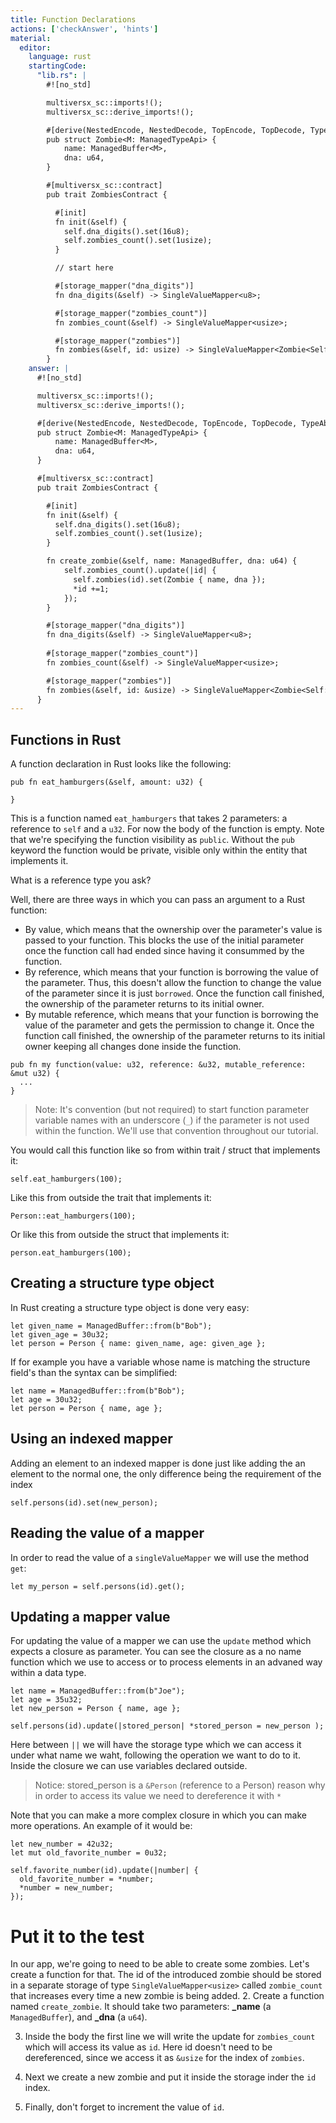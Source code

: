 ```yaml
---
title: Function Declarations
actions: ['checkAnswer', 'hints']
material:
  editor:
    language: rust
    startingCode:
      "lib.rs": |
        #![no_std]

        multiversx_sc::imports!();
        multiversx_sc::derive_imports!();

        #[derive(NestedEncode, NestedDecode, TopEncode, TopDecode, TypeAbi)]
        pub struct Zombie<M: ManagedTypeApi> {
            name: ManagedBuffer<M>,
            dna: u64,
        }

        #[multiversx_sc::contract]
        pub trait ZombiesContract {

          #[init]
          fn init(&self) {
            self.dna_digits().set(16u8);
            self.zombies_count().set(1usize);
          }

          // start here

          #[storage_mapper("dna_digits")]
          fn dna_digits(&self) -> SingleValueMapper<u8>;

          #[storage_mapper("zombies_count")]
          fn zombies_count(&self) -> SingleValueMapper<usize>;

          #[storage_mapper("zombies")]
          fn zombies(&self, id: usize) -> SingleValueMapper<Zombie<Self::Api>>;
        }
    answer: |
      #![no_std]

      multiversx_sc::imports!();
      multiversx_sc::derive_imports!();

      #[derive(NestedEncode, NestedDecode, TopEncode, TopDecode, TypeAbi)]
      pub struct Zombie<M: ManagedTypeApi> {
          name: ManagedBuffer<M>,
          dna: u64,
      }

      #[multiversx_sc::contract]
      pub trait ZombiesContract {

        #[init]
        fn init(&self) {
          self.dna_digits().set(16u8);
          self.zombies_count().set(1usize);
        }

        fn create_zombie(&self, name: ManagedBuffer, dna: u64) {
            self.zombies_count().update(|id| {
              self.zombies(id).set(Zombie { name, dna });
              *id +=1;
            });
        }

        #[storage_mapper("dna_digits")]
        fn dna_digits(&self) -> SingleValueMapper<u8>;
        
        #[storage_mapper("zombies_count")]
        fn zombies_count(&self) -> SingleValueMapper<usize>;

        #[storage_mapper("zombies")]
        fn zombies(&self, id: &usize) -> SingleValueMapper<Zombie<Self::Api>>;
      }
---
```


## Functions in Rust

A function declaration in Rust looks like the following:

```
pub fn eat_hamburgers(&self, amount: u32) {

}
```

This is a function named `eat_hamburgers` that takes 2 parameters: a reference to `self` and a `u32`. For now the body of the function is empty. Note that we're specifying the function visibility as `public`. Without the `pub` keyword the function would be private, visible only within the entity that implements it.

What is a reference type you ask?

Well, there are three ways in which you can pass an argument to a Rust function:

 * By value, which means that the ownership over the parameter's value is passed to your function. This blocks the use of the initial parameter once the function call had ended since having it consummed by the function.
 * By reference, which means that your function is borrowing the value of the parameter. Thus, this doesn't allow the function to change the value of the parameter since it is just `borrowed`. Once the function call finished, the ownership of the parameter returns to its initial owner.
 * By mutable reference, which means that your function is borrowing the value of the parameter and gets the permission to change it. Once the function call finished, the ownership of the parameter returns to its initial owner keeping all changes done inside the function.

```
pub fn my function(value: u32, reference: &u32, mutable_reference: &mut u32) {
  ...
}
```

> Note: It's convention (but not required) to start function parameter variable names with an underscore (`_`) if the parameter is not used within the function. We'll use that convention throughout our tutorial.

You would call this function like so from within trait / struct that implements it:

```
self.eat_hamburgers(100);
```

Like this from outside the trait that implements it:

```
Person::eat_hamburgers(100);
```

Or like this from outside the struct that implements it:

```
person.eat_hamburgers(100);
```

## Creating a structure type object

In Rust creating a structure type object is done very easy:

```
let given_name = ManagedBuffer::from(b"Bob");
let given_age = 30u32;
let person = Person { name: given_name, age: given_age };
```

If for example you have a variable whose name is matching the structure field's than the syntax can be simplified:


```
let name = ManagedBuffer::from(b"Bob");
let age = 30u32;
let person = Person { name, age };
```
## Using an indexed mapper

Adding an element to an indexed mapper is done just like adding the an element to the normal one, the only difference being the requirement of the index


```
self.persons(id).set(new_person);

```
## Reading the value of a mapper

In order to read the value of a `singleValueMapper` we will use the method `get`:


```
let my_person = self.persons(id).get();

```
## Updating a mapper value

For updating the value of a mapper we can use the `update` method which expects a closure as parameter. You can see the closure as a no name function which we use to access or to process elements in an advaned way within a data type.

```
let name = ManagedBuffer::from(b"Joe");
let age = 35u32;
let new_person = Person { name, age };

self.persons(id).update(|stored_person| *stored_person = new_person );
```
Here between `||` we will have the storage type which we can access it under what name we waht, following the operation we want to do to it. Inside the closure we can use variables declared outside. 

> Notice: stored_person is a `&Person` (reference to a Person) reason why in order to access its value we need to dereference it with `*`

Note that you can make a more complex closure in which you can make more operations. An example of it would be:

```
let new_number = 42u32;
let mut old_favorite_number = 0u32;

self.favorite_number(id).update(|number| { 
  old_favorite_number = *number;
  *number = new_number;
});
```

# Put it to the test

In our app, we're going to need to be able to create some zombies. Let's create a function for that.
The id of the introduced zombie should be stored in a separate storage of type `SingleValueMapper<usize>` called `zombie_count` that increases every time a new zombie is being added. 
2. Create a function named `create_zombie`. It should take two parameters: **\_name** (a `ManagedBuffer`), and **\_dna** (a `u64`).

3. Inside the body the first line  we will write the update for `zombies_count` which will access its value as `id`. Here id doesn't need to be dereferenced, since we access it as `&usize` for the index of `zombies`.
  
4. Next we create a new zombie and put it inside the storage inder the `id` index.

5. Finally, don't forget to increment the value of `id`.

